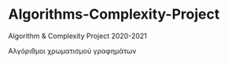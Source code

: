 # Algorithms-Complexity-Project

Algorithm & Complexity Project 2020-2021

Αλγόριθμοι χρωματισμού γραφημάτων

 
